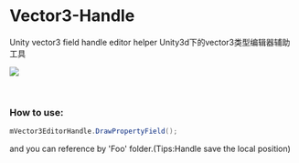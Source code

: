 # Vector3-Handle
Unity vector3 field handle editor helper Unity3d下的vector3类型编辑器辅助工具

![](https://github.com/hont127/Vector3-Handle/blob/master/Preview.gif)

</br>

### How to use:
```C#
mVector3EditorHandle.DrawPropertyField();
```
and you can reference by 'Foo' folder.(Tips:Handle save the local position)
